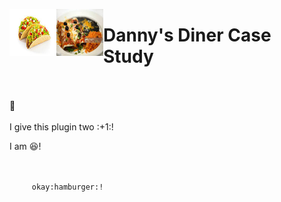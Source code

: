 <img src="images/tacos.jpeg/" alt="Employee data" width="75" height="75" align="left">  <img src="images/enchiladas.jpeg/" alt="Employee data" width="75" height="75" align="left"> <h1 align="left">Danny's Diner Case Study</h1>


<br>
<br>
🚀
<br>
<br>
I give this plugin two :+1:!<br>

I am :laughing:!<br>
<br>
<br>

         
         okay:hamburger:!
<br>
